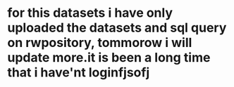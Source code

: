 # for this datasets i have only uploaded the datasets and sql query on rwpository, tommorow i will update more.it is been a long time that i have'nt loginfjsofj

